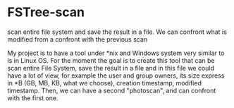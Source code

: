 # FSTree-scan
scan entire file system and save the result in a file. We can confront what is modified from a confront with the previous scan

My project is to have a tool under *nix and Windows system very similar to ls in Linux OS.
For the moment the goal is to create this tool that can be scan entire File System, save the result in a file and in this file
we could have a lot of view, for example the user and group owners, its size express in *B (GB, MB, KB, what we choose), creation timestamp, modified timestamp.
Then, we can have a second "photoscan", and can confront with the first one.

